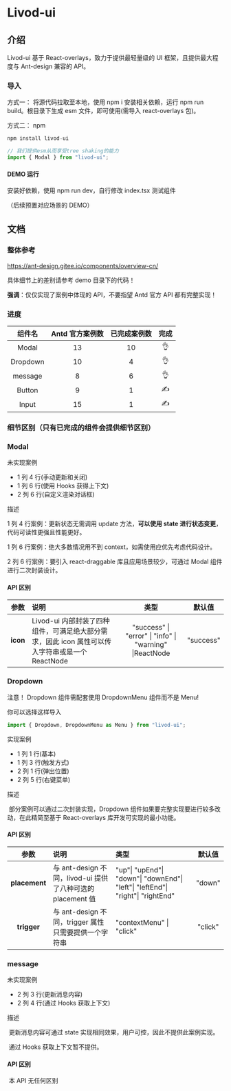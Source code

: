 # Livod-ui

## 介绍

Livod-ui 基于 React-overlays，致力于提供最轻量级的 UI 框架，且提供最大程度与 Ant-design 兼容的 API。

### 导入

方式一： 将源代码拉取至本地，使用 npm i 安装相关依赖，运行 npm run build。根目录下生成 esm 文件，即可使用(需导入 react-overlays 包)。

方式二： npm

```js
npm install livod-ui
```

```js
// 我们提供esm从而享受tree shaking的能力
import { Modal } from "livod-ui";
```

#### DEMO 运行

安装好依赖，使用 npm run dev，自行修改 index.tsx 测试组件

（后续预置对应场景的 DEMO）

## 文档

### 整体参考

https://ant-design.gitee.io/components/overview-cn/

具体细节上的差别请参考 demo 目录下的代码！

**强调**：仅仅实现了案例中体现的 API，不要指望 Antd 官方 API 都有完整实现！

### 进度

|  组件名  | Antd 官方案例数 | 已完成案例数 | 完成 |
| :------: | :-------------: | :----------: | :--: |
|  Modal   |       13        |      10      |  👌  |
| Dropdown |       10        |      4       |  👌  |
| message  |        8        |      6       |  👌  |
|  Button  |        9        |      1       |  ✍️  |
|  Input   |       15        |      1       |  ✍️  |

### 细节区别（只有已完成的组件会提供细节区别）

### Modal

未实现案例

- 1 列 4 行(手动更新和关闭)
- 1 列 6 行(使用 Hooks 获得上下文)
- 2 列 6 行(自定义渲染对话框)

描述

1 列 4 行案例：更新状态无需调用 update 方法，**可以使用 state 进行状态变更**，代码可读性更强且性能更好。

1 列 6 行案例：绝大多数情况用不到 context，如需使用应优先考虑代码设计。

2 列 6 行案例：要引入 react-draggable 库且应用场景较少，可通过 Modal 组件进行二次封装设计。

#### API 区别

|   参数   | 说明                                                                                            |                          类型                           |  默认值   |
| :------: | :---------------------------------------------------------------------------------------------- | :-----------------------------------------------------: | :-------: |
| **icon** | Livod-ui 内部封装了四种组件，可满足绝大部分需求，因此 icon 属性可以传入字符串或是一个 ReactNode | "success" \| "error" \| "info" \| "warning" \|ReactNode | "success" |

### Dropdown

注意！ Dropdown 组件需配套使用 DropdownMenu 组件而不是 Menu!

你可以选择这样导入

```js
import { Dropdown, DropdownMenu as Menu } from "livod-ui";
```

实现案例

- 1 列 1 行(基本)
- 1 列 3 行(触发方式)
- 2 列 1 行(弹出位置)
- 2 列 5 行(右键菜单)

描述

​ 部分案例可以通过二次封装实现，Dropdown 组件如果要完整实现要进行较多改动，在此精简至基于 React-overlays 库开发可实现的最小功能。

#### API 区别

|     参数      | 说明                                                       | 类型                                                                            | 默认值  |
| :-----------: | :--------------------------------------------------------- | :------------------------------------------------------------------------------ | :-----: |
| **placement** | 与 ant-design 不同，livod-ui 提供了八种可选的 placement 值 | "up"\| "upEnd"\| "down"\| "downEnd"\| "left"\| "leftEnd"\| "right"\| "rightEnd" | "down"  |
|  **trigger**  | 与 ant-design 不同，trigger 属性只需要提供一个字符串       | "contextMenu" \| "click"                                                        | "click" |

### message

未实现案例

- 2 列 3 行(更新消息内容)
- 2 列 4 行(通过 Hooks 获取上下文)

描述

​ 更新消息内容可通过 state 实现相同效果，用户可控，因此不提供此案例实现。

​ 通过 Hooks 获取上下文暂不提供。

#### API 区别

​ 本 API 无任何区别
